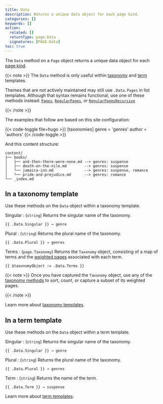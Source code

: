 ```yaml
---
title: Data
description: Returns a unique data object for each page kind.
categories: []
keywords: []
action:
  related: []
  returnType: page.Data
  signatures: [PAGE.Data]
toc: true
---
```


The `Data` method on a `Page` object returns a unique data object for each [page kind](g).

{{< note >}}
The `Data` method is only useful within [taxonomy](g) and [term](g) templates.

Themes that are not actively maintained may still use `.Data.Pages` in list templates. Although that syntax remains functional, use one of these methods instead: [`Pages`], [`RegularPages`], or [`RegularPagesRecursive`]

[`Pages`]: /methods/page/pages/
[`RegularPages`]: /methods/page/regularpages/
[`RegularPagesRecursive`]: /methods/page/regularpagesrecursive/
{{< /note >}}

The examples that follow are based on this site configuration:

{{< code-toggle file=hugo >}}
[taxonomies]
genre = 'genres'
author = 'authors'
{{< /code-toggle >}}

And this content structure:

```text
content/
├── books/
│   ├── and-then-there-were-none.md --> genres: suspense
│   ├── death-on-the-nile.md        --> genres: suspense
│   └── jamaica-inn.md              --> genres: suspense, romance
│   └── pride-and-prejudice.md      --> genres: romance
└── _index.md
```

## In a taxonomy template

Use these methods on the `Data` object within a taxonomy template.

Singular
: (`string`) Returns the singular name of the taxonomy.

```go-html-template
{{ .Data.Singular }} → genre
```

Plural
: (`string`) Returns the plural name of the taxonomy.

```go-html-template
{{ .Data.Plural }} → genres
```

Terms
: (`page.Taxonomy`) Returns the `Taxonomy` object, consisting of a map of terms and the [weighted pages](g) associated with each term.

```go-html-template
{{ $taxonomyObject := .Data.Terms }} 
```

{{< note >}}
Once you have captured the `Taxonomy` object, use any of the [taxonomy methods] to sort, count, or capture a subset of its weighted pages.

[taxonomy methods]: /methods/taxonomy/
{{< /note >}}

Learn more about [taxonomy templates].

## In a term template

Use these methods on the `Data` object within a term template.

Singular
: (`string`) Returns the singular name of the taxonomy.

```go-html-template
{{ .Data.Singular }} → genre
```

Plural
: (`string`) Returns the plural name of the taxonomy.

```go-html-template
{{ .Data.Plural }} → genres
```

Term
: (`string`) Returns the name of the term.

```go-html-template
{{ .Data.Term }} → suspense
```

Learn more about [term templates].

[taxonomy templates]: /templates/types/#taxonomy
[term templates]: /templates/types/#term
